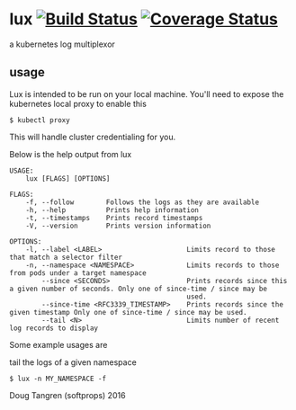 # lux [![Build Status](https://travis-ci.org/softprops/lux.svg?branch=master)](https://travis-ci.org/softprops/lux) [![Coverage Status](https://coveralls.io/repos/github/softprops/lux/badge.svg?branch=master)](https://coveralls.io/github/softprops/lux?branch=master)

a kubernetes log multiplexor

## usage

Lux is intended to be run on your local machine. You'll need to expose the kubernetes local proxy to enable this

```
$ kubectl proxy
```

This will handle cluster credentialing for you.

Below is the help output from lux

```
USAGE:
    lux [FLAGS] [OPTIONS]

FLAGS:
    -f, --follow        Follows the logs as they are available
    -h, --help          Prints help information
    -t, --timestamps    Prints record timestamps
    -V, --version       Prints version information

OPTIONS:
    -l, --label <LABEL>                     Limits record to those that match a selector filter
    -n, --namespace <NAMESPACE>             Limits records to those from pods under a target namespace
        --since <SECONDS>                   Prints records since this a given number of seconds. Only one of since-time / since may be
                                            used.
        --since-time <RFC3339_TIMESTAMP>    Prints records since the given timestamp Only one of since-time / since may be used.
        --tail <N>                          Limits number of recent log records to display
```


Some example usages are

tail the logs of a given namespace

```
$ lux -n MY_NAMESPACE -f
```


Doug Tangren (softprops) 2016
